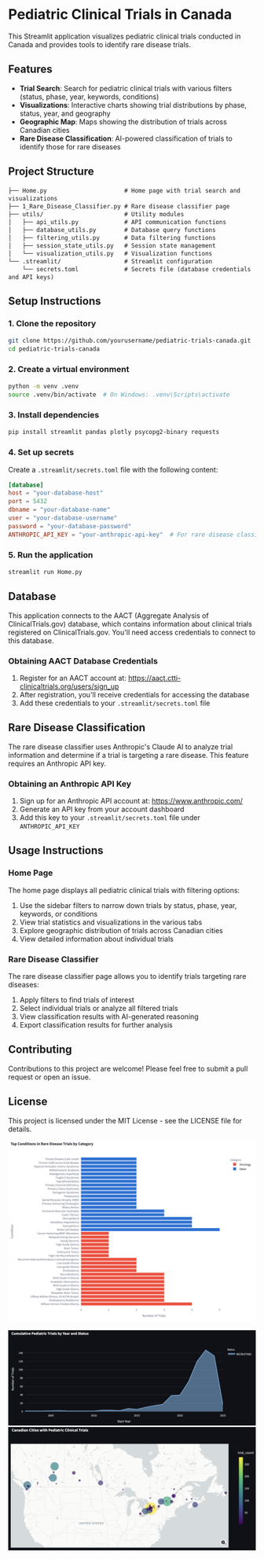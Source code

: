 # Pediatric Clinical Trials in Canada

This Streamlit application visualizes pediatric clinical trials conducted in Canada and provides tools to identify rare disease trials.

## Features

- **Trial Search**: Search for pediatric clinical trials with various filters (status, phase, year, keywords, conditions)
- **Visualizations**: Interactive charts showing trial distributions by phase, status, year, and geography
- **Geographic Map**: Maps showing the distribution of trials across Canadian cities
- **Rare Disease Classification**: AI-powered classification of trials to identify those for rare diseases

## Project Structure

```
├── Home.py                      # Home page with trial search and visualizations
├── 1_Rare_Disease_Classifier.py # Rare disease classifier page
├── utils/                       # Utility modules
│   ├── api_utils.py             # API communication functions
│   ├── database_utils.py        # Database query functions
│   ├── filtering_utils.py       # Data filtering functions
│   ├── session_state_utils.py   # Session state management
│   └── visualization_utils.py   # Visualization functions
└── .streamlit/                  # Streamlit configuration
    └── secrets.toml             # Secrets file (database credentials and API keys)
```

## Setup Instructions

### 1. Clone the repository

```bash
git clone https://github.com/yourusername/pediatric-trials-canada.git
cd pediatric-trials-canada
```

### 2. Create a virtual environment

```bash
python -m venv .venv
source .venv/bin/activate  # On Windows: .venv\Scripts\activate
```

### 3. Install dependencies

```bash
pip install streamlit pandas plotly psycopg2-binary requests
```

### 4. Set up secrets

Create a `.streamlit/secrets.toml` file with the following content:

```toml
[database]
host = "your-database-host"
port = 5432
dbname = "your-database-name"
user = "your-database-username"
password = "your-database-password"
ANTHROPIC_API_KEY = "your-anthropic-api-key"  # For rare disease classification
```

### 5. Run the application

```bash
streamlit run Home.py
```

## Database

This application connects to the AACT (Aggregate Analysis of ClinicalTrials.gov) database, which contains information about clinical trials registered on ClinicalTrials.gov. You'll need access credentials to connect to this database.

### Obtaining AACT Database Credentials

1. Register for an AACT account at: https://aact.ctti-clinicaltrials.org/users/sign_up
2. After registration, you'll receive credentials for accessing the database
3. Add these credentials to your `.streamlit/secrets.toml` file

## Rare Disease Classification

The rare disease classifier uses Anthropic's Claude AI to analyze trial information and determine if a trial is targeting a rare disease. This feature requires an Anthropic API key.

### Obtaining an Anthropic API Key

1. Sign up for an Anthropic API account at: https://www.anthropic.com/
2. Generate an API key from your account dashboard
3. Add this key to your `.streamlit/secrets.toml` file under `ANTHROPIC_API_KEY`

## Usage Instructions

### Home Page

The home page displays all pediatric clinical trials with filtering options:

1. Use the sidebar filters to narrow down trials by status, phase, year, keywords, or conditions
2. View trial statistics and visualizations in the various tabs
3. Explore geographic distribution of trials across Canadian cities
4. View detailed information about individual trials

### Rare Disease Classifier

The rare disease classifier page allows you to identify trials targeting rare diseases:

1. Apply filters to find trials of interest
2. Select individual trials or analyze all filtered trials
3. View classification results with AI-generated reasoning
4. Export classification results for further analysis

## Contributing

Contributions to this project are welcome! Please feel free to submit a pull request or open an issue.

## License

This project is licensed under the MIT License - see the LICENSE file for details.

![alt text](image.png)

![Pediatric Trials in Canada](images/pediatric_trials_can.png)
![Geographic Map of Pediatric Trials in Canada](images/pediatric_trials_geographic_map.png)
